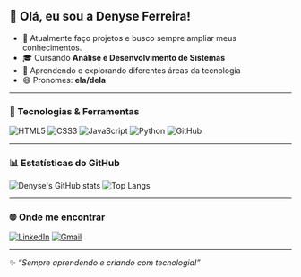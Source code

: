 ## 👋 Olá, eu sou a Denyse Ferreira!  

- 🚀 Atualmente faço projetos e busco sempre ampliar meus conhecimentos.  
- 🎓 Cursando **Análise e Desenvolvimento de Sistemas**  
- 🌱 Aprendendo e explorando diferentes áreas da tecnologia   
- 😄 Pronomes: **ela/dela**  

---

### 🚀 Tecnologias & Ferramentas
![HTML5](https://img.shields.io/badge/HTML5-E34F26?style=for-the-badge&logo=html5&logoColor=white)
![CSS3](https://img.shields.io/badge/CSS3-1572B6?style=for-the-badge&logo=css3&logoColor=white)
![JavaScript](https://img.shields.io/badge/JavaScript-F7DF1E?style=for-the-badge&logo=javascript&logoColor=black)
![Python](https://img.shields.io/badge/Python-3776AB?style=for-the-badge&logo=python&logoColor=white)
![GitHub](https://img.shields.io/badge/GitHub-181717?style=for-the-badge&logo=github&logoColor=white)

---

### 📊 Estatísticas do GitHub
![Denyse's GitHub stats](https://github-readme-stats.vercel.app/api?username=DEEHxs&show_icons=true&theme=dracula)
![Top Langs](https://github-readme-stats.vercel.app/api/top-langs/?username=DEEHxs&layout=compact&theme=dracula)

---

### 🌐 Onde me encontrar
[![LinkedIn](https://img.shields.io/badge/LinkedIn-0077B5?style=for-the-badge&logo=linkedin&logoColor=white)](https://www.linkedin.com/in/denyse-ferreira-211984331/)
[![Gmail](https://img.shields.io/badge/Gmail-D14836?style=for-the-badge&logo=gmail&logoColor=white)](mailto:denysepanzaf@gmail.com)

---
✨ _“Sempre aprendendo e criando com tecnologia!”_
